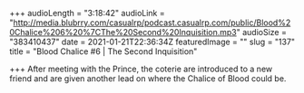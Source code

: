 +++
audioLength = "3:18:42"
audioLink = "http://media.blubrry.com/casualrp/podcast.casualrp.com/public/Blood%20Chalice%206%20%7CThe%20Second%20Inquisition.mp3"
audioSize = "383410437"
date = 2021-01-21T22:36:34Z
featuredImage = ""
slug = "137"
title = "Blood Chalice #6 | The Second Inquisition"

+++
After meeting with the Prince, the coterie are introduced to a new friend and are given another lead on where the Chalice of Blood could be.